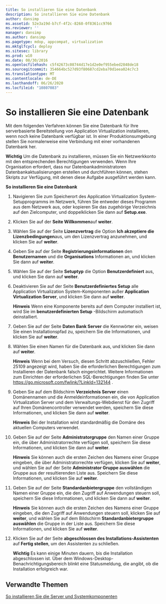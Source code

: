 ```yaml
---
title: So installieren Sie eine Datenbank
description: So installieren Sie eine Datenbank
author: dansimp
ms.assetid: 52e3a19d-b7cf-4f2c-8268-0f8361cc9766
ms.reviewer: ''
manager: dansimp
ms.author: dansimp
ms.pagetype: mdop, appcompat, virtualization
ms.mktglfcycl: deploy
ms.sitesec: library
ms.prod: w10
ms.date: 08/30/2016
ms.openlocfilehash: c5f42673c08744d17e1d2e0ef955ebed2848de18
ms.sourcegitcommit: 354664bc527d93f80687cd2eba70d1eea024c7c3
ms.translationtype: MT
ms.contentlocale: de-DE
ms.lasthandoff: 06/26/2020
ms.locfileid: "10807083"
---
```

# So installieren Sie eine Datenbank


Mit dem folgenden Verfahren können Sie eine Datenbank für Ihre serverbasierte Bereitstellung von Application Virtualization installieren, wenn noch keine Datenbank verfügbar ist. In einer Produktionsumgebung stellen Sie normalerweise eine Verbindung mit einer vorhandenen Datenbank her.

**Wichtig**  Um die Datenbank zu installieren, müssen Sie ein Netzwerkkonto mit den entsprechenden Berechtigungen verwenden. Wenn Ihre Organisation erfordert, dass nur Datenbankadministratoren Datenbankaktualisierungen erstellen und durchführen können, stehen Skripts zur Verfügung, mit denen diese Aufgabe ausgeführt werden kann.

 

**So installieren Sie eine Datenbank**

1.  Navigieren Sie zum Speicherort des Application Virtualization System-Setupprogramms im Netzwerk, führen Sie entweder dieses Programm aus dem Netzwerk aus, oder kopieren Sie das zugehörige Verzeichnis auf den Zielcomputer, und doppelklicken Sie dann auf **Setup.exe**.

2.  Klicken Sie auf der **Seite Willkommen**auf **weiter**.

3.  Wählen Sie auf der Seite **Lizenzvertrag** die Option **Ich akzeptiere die Lizenzbedingungen**aus, um den Lizenzvertrag anzunehmen, und klicken Sie auf **weiter**.

4.  Geben Sie auf der Seite **Registrierungsinformationen** den **Benutzernamen** und die **Organisations** Informationen an, und klicken Sie dann auf **weiter**.

5.  Wählen Sie auf der Seite **Setuptyp** die Option **Benutzerdefiniert** aus, und klicken Sie dann auf **weiter**.

6.  Deaktivieren Sie auf der Seite **Benutzerdefiniertes Setup** alle Application Virtualization System-Komponenten außer **Application Virtualization Server**, und klicken Sie dann auf **weiter**.

    **Hinweis**  Wenn eine Komponente bereits auf dem Computer installiert ist, wird Sie im **benutzerdefinierten Setup** -Bildschirm automatisch deinstalliert.

     

7.  Geben Sie auf der Seite **Daten Bank Server** die Kennwörter ein, weisen Sie einen Installationspfad zu, speichern Sie die Informationen, und klicken Sie auf **weiter**.

8.  Wählen Sie einen Namen für die Datenbank aus, und klicken Sie dann auf **weiter**.

    **Hinweis**  Wenn bei dem Versuch, diesen Schritt abzuschließen, Fehler 25109 angezeigt wird, haben Sie die erforderlichen Berechtigungen zum Installieren der Datenbank falsch eingerichtet. Weitere Informationen zum Einrichten der erforderlichen SQL-Berechtigungen finden Sie unter <https://go.microsoft.com/fwlink/?LinkId=132144> .

     

9.  Geben Sie auf dem Bildschirm **Verzeichnis Server** einen Domänennamen und die Anmeldeinformationen ein, die von Application Virtualization Server und dem Verwaltungs-Webdienst für den Zugriff auf Ihren Domänencontroller verwendet werden, speichern Sie diese Informationen, und klicken Sie dann auf **weiter**.

    **Hinweis**  Bei der Installation wird standardmäßig die Domäne des aktuellen Computers verwendet.

     

10. Geben Sie auf der Seite **Administratorgruppe** den Namen einer Gruppe ein, die über Administratorrechte verfügen soll, speichern Sie diese Informationen, und klicken Sie dann auf **weiter**.

    **Hinweis**  Sie können auch die ersten Zeichen des Namens einer Gruppe eingeben, die über Administratorrechte verfügen, klicken Sie auf **weiter**, und wählen Sie auf der Seite **Administrator Gruppe auswählen** die Gruppe aus der resultierenden Liste aus. Speichern Sie diese Informationen, und klicken Sie auf **weiter**.

     

11. Geben Sie auf der Seite **Standardanbietergruppe** den vollständigen Namen einer Gruppe ein, die den Zugriff auf Anwendungen steuern soll, speichern Sie diese Informationen, und klicken Sie dann auf **weiter**.

    **Hinweis**  Sie können auch die ersten Zeichen des Namens einer Gruppe eingeben, die den Zugriff auf Anwendungen steuern soll, klicken Sie auf **weiter**, und wählen Sie auf dem Bildschirm **Standardanbietergruppe auswählen** die Gruppe in der Liste aus. Speichern Sie diese Informationen, und klicken Sie auf **weiter**.

     

12. Klicken Sie auf der Seite **abgeschlossen des Installations-Assistenten** auf **Fertig stellen**, um den Assistenten zu schließen.

    **Wichtig**  Es kann einige Minuten dauern, bis die Installation abgeschlossen ist. Über dem Windows-Desktop-Benachrichtigungsbereich blinkt eine Statusmeldung, die angibt, ob die Installation erfolgreich war.

     

## Verwandte Themen


[So installieren Sie die Server und Systemkomponenten](how-to-install-the-servers-and-system-components.md)

 

 






